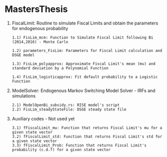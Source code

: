 # MastersThesis
1) FiscalLimit: Routine to simulate Fiscal Limits and obtain the parameters for endogenous probability

       1.1) FisLim_mcm: Function to Simulate Fiscal Limit following Bi (2014,2016) - Monte Carlo
  
       1.2) parameters_FisLim: Parameters for Fiscal Limit calculation and DSGE model
  
       1.3) FisLim_polyapprox: Approximate Fiscal Limit's mean (mu) and standard deviation by a Polynomial Function
  
       1.4) FisLim_logisticapprox: Fit default probability to a Logistic Function

2) ModelSolver: Endogenous Markov Switching Model Solver - IRFs and simulations
  
       2.1) ModelOpenBi_subsidy.rs: RISE model's script
       2.2) FisLim_steadyStateFile: DSGE steady state file
       
3) Auxiliary codes - Not used yet

       3.1) fFiscalLimit_mu: Function that returns Fiscal Limit's mu for a given state vector
       3.2) fFiscalLimit_std: Function that returns Fiscal Limit's std for a given state vector
       3.3) fFiscalLimit_Prob: Function that returns Fiscal Limit's probability (c.d.f) for a given state vector
